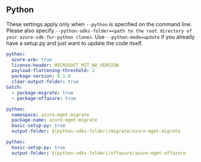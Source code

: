 ## Python

These settings apply only when `--python` is specified on the command line.
Please also specify `--python-sdks-folder=<path to the root directory of your azure-sdk-for-python clone>`.
Use `--python-mode=update` if you already have a setup.py and just want to update the code itself.

``` yaml $(python)
python:
  azure-arm: true
  license-header: MICROSOFT_MIT_NO_VERSION
  payload-flattening-threshold: 2
  package-version: 0.1.0
  clear-output-folder: true
batch:
  - package-migrate: true
  - package-offazure: true
```

``` yaml $(python) && $(package-migrate)
python:
  namespace: azure.mgmt.migrate
  package-name: azure-mgmt-migrate
  basic-setup-py: true
  output-folder: $(python-sdks-folder)/migrate/azure-mgmt-migrate
```

``` yaml $(python) && $(package-offazure)
python:
  basic-setup-py: true
  output-folder: $(python-sdks-folder)/offazure/azure-mgmt-offazure
```